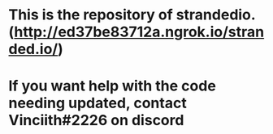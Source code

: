 # This is the repository of strandedio. (http://ed37be83712a.ngrok.io/stranded.io/)
# If you want help with the code needing updated, contact Vinciith#2226 on discord
